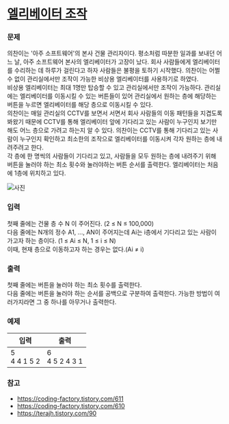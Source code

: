 # [엘리베이터 조작](https://www.acmicpc.net/problem/23296)  
  
### 문제  
  
의찬이는 '아주 소프트웨어'의 본사 건물 관리자이다. 평소처럼 따분한 일과를 보내던 어느 날, 아주 소프트웨어 본사의 엘리베이터가 고장이 났다. 회사 사람들에게 엘리베이터를 수리하는 데 하루가 걸린다고 하자 사람들은 불평을 토하기 시작했다. 의찬이는 어쩔 수 없이 관리실에서만 조작이 가능한 비상용 엘리베이터를 사용하기로 하였다.  
비상용 엘리베이터는 최대 1명만 탑승할 수 있고 관리실에서만 조작이 가능하다. 관리실에는 엘리베이터를 이동시킬 수 있는 버튼들이 있어 관리실에서 원하는 층에 해당하는 버튼을 누르면 엘리베이터를 해당 층으로 이동시킬 수 있다.  
의찬이는 매일 관리실의 CCTV를 보면서 서면서 회사 사람들의 이동 패턴들을 지겹도록 봐왔기 때문에 CCTV를 통해 엘리베이터 앞에 기다리고 있는 사람이 누구인지 보기만 해도 어느 층으로 가려고 하는지 알 수 있다. 의찬이는 CCTV를 통해 기다리고 있는 사람이 누구인지 확인하고 최소한의 조작으로 엘리베이터를 이동시켜 각자 원하는 층에 내려주려고 한다.  
각 층에 한 명씩의 사람들이 기다리고 있고, 사람들을 모두 원하는 층에 내려주기 위해 버튼을 눌러야 하는 최소 횟수와 눌러야하는 버튼 순서를 출력한다. 엘리베이터는 처음에 1층에 위치하고 있다.  
  
![사진](https://upload.acmicpc.net/555f5a1c-5e19-4dfa-8ea2-06e48b0e7fce/-/preview/)  
  
### 입력  
  
첫째 줄에는 건물 층 수 N 이 주어진다. (2 ≤ N ≤ 100,000)  
다음 줄에는 N개의 정수 A1, ..., AN이 주어지는데 Ai는 i층에서 기다리고 있는 사람이 가고자 하는 층이다. (1 ≤ Ai ≤ N, 1 ≤ i ≤ N)  
이때, 현재 층으로 이동하고자 하는 경우는 없다.(Ai ≠ i)  
  
### 출력  
  
첫째 줄에는 버튼을 눌러야 하는 최소 횟수를 출력한다.  
다음 줄에는 버튼을 눌러야 하는 순서를 공백으로 구분하여 출력한다. 가능한 방법이 여러가지라면 그 중 하나를 아무거나 출력한다.  
  
### 예제  
  
|입력|출력|
|---|---|
|5<br/>4 4 1 5 2|6<br/>4 5 2 4 3 1|
  
### 참고  
  
 - https://coding-factory.tistory.com/611  
 - https://coding-factory.tistory.com/610  
 - https://terajh.tistory.com/90  